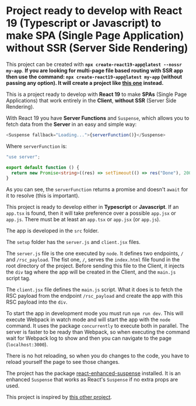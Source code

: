 # Project ready to develop with React 19 (Typescript or Javascript) to make SPA (Single Page Application) without SSR (Server Side Rendering)

This project can be created with **`npx create-react19-app@latest --nossr my-app`**. **If you are looking for multi-page file based routing with SSR app then use the command: `npx create-react19-app@latest my-app` (without passing any option). It will create a project like [this one]() instead.**

This is a project ready to develop with **React 19** to make **SPAs** (Single Page Applications) that work entirely in the **Client**, **without SSR** (Server Side Rendering).

With React 19 you have **Server Functions** and `Suspense`, which allows you to fetch data from the **Server** in an easy and simple way:

```typescript
<Suspense fallback="Loading...">{serverFunction()}</Suspense>
```

Where `serverFunction` is:

```typescript
"use server";

export default function () {
  return new Promise<string>((res) => setTimeout(() => res("Done"), 2000));
}
```

As you can see, the `serverFunction` returns a promise and doesn't `await` for it to resolve (this is important).

This project is ready to develop either in **Typescript** or **Javascript**. If an `app.tsx` is found, then it will take preference over a possible `app.jsx` or `app.js`. There must be at least an `app.tsx` or `app.jsx` (or `app.js`).

The app is developed in the `src` folder.

The `setup` folder has the `server.js` and `client.jsx` files.

The `server.js` file is the one executed by `node`. It defines two endpoints, `/` and `/rsc_payload`. The fist one, `/`, serves the `index.html` file found in the root directory of the project. Before sending this file to the Client, it injects the `div` tag where the app will be created in the Client, and the `main.js` script tag.

The `client.jsx` file defines the `main.js` script. What it does is to fetch the RSC payload from the endpoint `/rsc_payload` and create the app with this RSC payload into the `div`.

To start the app in development mode you must run `npm run dev`. This will execute Webpack in watch mode and will start the app with the `node` command. It uses the package `concurrently` to execute both in parallel. The server is faster to be ready than Webpack, so when executing the command wait for Webpack log to show and then you can navigate to the page (`localhost:3000`).

There is no hot reloading, so when you do changes to the code, you have to reload yourself the page to see those changes.

The project has the package [react-enhanced-suspense](https://www.npmjs.com/package/react-enhanced-suspense) installed. It is an enhanced `Suspense` that works as React's `Suspense` if no extra props are used.

This project is inspired by [this other project](https://github.com/adamjberg/react-server-components).

